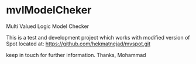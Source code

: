 # mvlModelCheker
Multi Valued Logic Model Checker

This is a test and development project which works with modified version of Spot located at:
https://github.com/hekmatnejad/mvspot.git 

keep in touch for further information.
Thanks,
Mohammad
